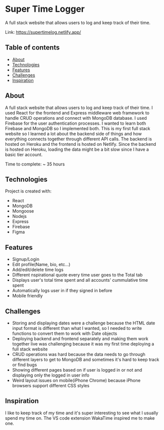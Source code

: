 # Super Time Logger

A full stack website that allows users to log and keep track of their time.

Link: https://supertimelog.netlify.app/

## Table of contents

-  [About](#about)
-  [Technologies](#technologies)
-  [Features](#features)
-  [Challenges](#challenges)
-  [Inspiration](#inspiration)

## About

A full stack website that allows users to log and keep track of their time. I used React for the frontend and Express middleware web framework to handle CRUD operations and connect with MongoDB database. I used Firebase for the user authentication processes. I wanted to learn both Firebase and MongoDB so I implemented both. This is my first full stack website so I learned a lot about the backend side of things and how everything connects together through different API calls. The backend is hosted on Heroku and the frontend is hosted on Netlify. Since the backend is hosted on Heroku, loading the data might be a bit slow since I have a basic tier account.

Time to complete: ~ 35 hours

## Technologies

Project is created with:

-  React
-  MongoDB
-  Mongoose
-  Nodejs
-  Express
-  Firebase
-  Figma

## Features

-  Signup/Login
-  Edit profile(Name, bio, etc...)
-  Add/edit/delete time logs
-  Different nspirational quote every time user goes to the Total tab
-  Displays user's total time spent and all accounts' cummulative time spent
-  Automatically logs user in if they signed in before
-  Mobile friendly

## Challenges

-  Storing and displaying dates were a challenge because the HTML date input format is different than
   what I wanted, so I needed to write functions to convert them to work with Date objects
-  Deploying backend and frontend separately and making them work together live was challenging because
   it was my first time deploying a full stack website
-  CRUD operations was hard because the data needs to go through different layers to get to MongoDB and sometimes it's hard to keep track or find bugs
-  Showing different pages based on if user is logged in or not and displaying only the logged in user info
-  Weird layout issues on mobile(iPhone Chrome) because iPhone browsers support different CSS styles

## Inspiration

I like to keep track of my time and it's super interesting to see what I usually spend my time on. The VS code extension WakaTime inspired me to make one.
